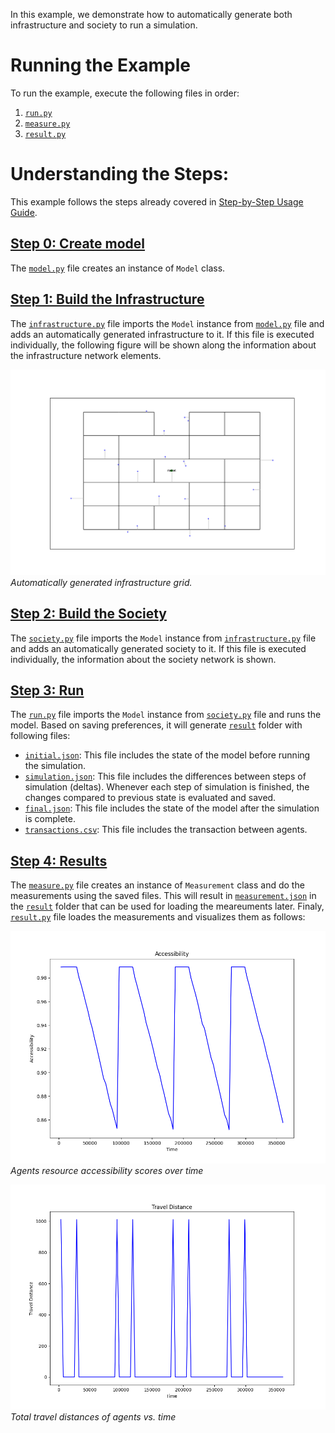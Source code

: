 In this example, we demonstrate how to automatically generate both infrastructure and society to run a simulation.

# Running the Example

To run the example, execute the following files in order:
1. [`run.py`](https://github.com/cmudrc/pied-piper/blob/main/examples/automatic-creation/run.py)
2. [`measure.py`](https://github.com/cmudrc/pied-piper/blob/main/examples/automatic-creation/measure.py)
3. [`result.py`](https://github.com/cmudrc/pied-piper/blob/main/examples/automatic-creation/result.py)

# Understanding the Steps:

This example follows the steps already covered in [Step-by-Step Usage Guide](https://pied-piper.readthedocs.io/latest/step-by-step.html).

## [Step 0: Create model](https://pied-piper.readthedocs.io/latest/step-by-step.html#step-0-create-the-model)

The [`model.py`](https://github.com/cmudrc/pied-piper/blob/main/examples/automatic-creation/model.py) file creates an instance of `Model` class.

## [Step 1: Build the Infrastructure](https://pied-piper.readthedocs.io/latest/step-by-step.html#step-1-build-the-infrastructure)

The [`infrastructure.py`](https://github.com/cmudrc/pied-piper/blob/main/examples/automatic-creation/infrastructure.py) file imports the `Model` instance from [`model.py`](https://github.com/cmudrc/pied-piper/blob/main/examples/automatic-creation/model.py) file and adds an automatically generated infrastructure to it. If this file is executed individually, the following figure will be shown along the information about the infrastructure network elements.

![Infrastructure Creation](https://github.com/cmudrc/pied-piper/blob/main/examples/automatic-creation/infrastructure.png?raw=true)  
*Automatically generated infrastructure grid.*

## [Step 2: Build the Society](https://pied-piper.readthedocs.io/latest/step-by-step.html#step-2-build-the-society)

The [`society.py`](https://github.com/cmudrc/pied-piper/blob/main/examples/automatic-creation/society.py) file imports the `Model` instance from [`infrastructure.py`](https://github.com/cmudrc/pied-piper/blob/main/examples/automatic-creation/infrastructure.py) file and adds an automatically generated society to it. If this file is executed individually, the information about the society network is shown.

## [Step 3: Run](https://pied-piper.readthedocs.io/latest/step-by-step.html#step-3-run)

The [`run.py`](https://github.com/cmudrc/pied-piper/blob/main/examples/automatic-creation/run.py) file imports the `Model` instance from [`society.py`](https://github.com/cmudrc/pied-piper/blob/main/examples/automatic-creation/society.py) file and runs the model. Based on saving preferences, it will generate [`result`](https://github.com/cmudrc/pied-piper/tree/main/examples/automatic-creation/result) folder with following files:
- [`initial.json`](https://github.com/cmudrc/pied-piper/blob/main/examples/automatic-creation/result/initial.json): This file includes the state of the model before running the simulation.
- [`simulation.json`](https://github.com/cmudrc/pied-piper/blob/main/examples/automatic-creation/result/simulation.json): This file includes the differences between steps of simulation (deltas). Whenever each step of simulation is finished, the changes compared to previous state is evaluated and saved.
- [`final.json`](https://github.com/cmudrc/pied-piper/blob/main/examples/automatic-creation/result/final.json): This file includes the state of the model after the simulation is complete.
- [`transactions.csv`](https://github.com/cmudrc/pied-piper/blob/main/examples/automatic-creation/result/transactions.csv): This file includes the transaction between agents. 

## [Step 4: Results](https://pied-piper.readthedocs.io/latest/step-by-step.html#step-4-results)

The [`measure.py`](https://github.com/cmudrc/pied-piper/blob/main/examples/automatic-creation/measure.py) file creates an instance of `Measurement` class and do the measurements using the saved files. This will result in [`measurement.json`](https://github.com/cmudrc/pied-piper/blob/main/examples/automatic-creation/result/measurement.json) in the [`result`](https://github.com/cmudrc/pied-piper/tree/main/examples/automatic-creation/result) folder that can be used for loading the meareuments later.
Finaly, [`result.py`](https://github.com/cmudrc/pied-piper/blob/main/examples/automatic-creation/result.py) file loades the measurements and visualizes them as follows:

![Accessibility](https://github.com/cmudrc/pied-piper/blob/main/examples/automatic-creation/result/accessibility.png?raw=true)  
*Agents resource accessibility scores over time*

![Travel Distance](https://github.com/cmudrc/pied-piper/blob/main/examples/automatic-creation/result/travel_distance.png?raw=true)  
*Total travel distances of agents vs. time*